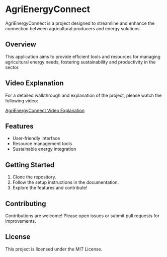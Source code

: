 # AgriEnergyConnect

AgriEnergyConnect is a project designed to streamline and enhance the connection between agricultural producers and energy solutions.

## Overview

This application aims to provide efficient tools and resources for managing agricultural energy needs, fostering sustainability and productivity in the sector.

## Video Explanation

For a detailed walkthrough and explanation of the project, please watch the following video:

[AgriEnergyConnect Video Explanation](https://drive.google.com/file/d/1y5roWvhZ6pNQCXoTh_TRTx-dqeDlWwsp/view?usp=sharing)

## Features

- User-friendly interface
- Resource management tools
- Sustainable energy integration

## Getting Started

1. Clone the repository.
2. Follow the setup instructions in the documentation.
3. Explore the features and contribute!

## Contributing

Contributions are welcome! Please open issues or submit pull requests for improvements.

## License

This project is licensed under the MIT License.